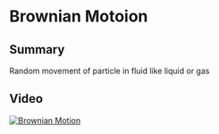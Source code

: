 # Brownian Motoion

## Summary
Random movement of particle in fluid like liquid or gas

## Video

[![Brownian Motion](https://img.youtube.com/vi/xnLVv6kRInc/0.jpg)](https://www.youtube.com/watch?v=xnLVv6kRInc)


